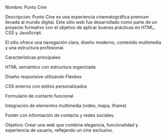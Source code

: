 Nombre: Punto Cine

Descripcion:
Punto Cine es una experiencia cinematográfica premium llevada al mundo digital. Este sitio web fue desarrollado como parte de un proyecto formativo con el objetivo de aplicar buenas prácticas en HTML, CSS y JavaScript.

El sitio ofrece una navegación clara, diseño moderno, contenido multimedia y una estructura profesional.

Características principales:

HTML semántico con estructura organizada

Diseño responsive utilizando Flexbox

CSS externo con estilos personalizados

Formulario de contacto funcional

Integración de elementos multimedia (video, mapa, iframe)

Footer con información de contacto y redes sociales.

Objetivo:
Crear una web que combine elegancia, funcionalidad y experiencia de usuario, reflejando un cine exclusivo.